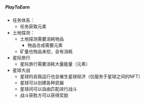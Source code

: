 ##### PlayToEarn

- 任务体系：
  - 任务获取元素
- 土地探测：
  - 土地探测需要消耗物品
    - 物品合成需要元素
  - 矿量也物品来挖，会有消耗
- 星际旅行
  - 星际旅行需要消耗大量能量（元素）
- 星球大战
  - 星球的自我运行也会催生星球经济（仅服务于星球之间的NFT）
  - 星球可以创建各种武器
  - 星球间可以自由匹配进行战斗
  - 战斗获胜方可以获得奖励

